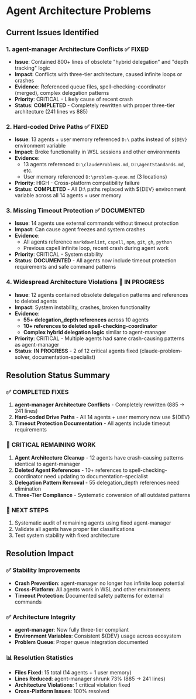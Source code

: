 # Agent Architecture Problems

## Current Issues Identified

### 1. **agent-manager Architecture Conflicts** ✅ **FIXED**
- **Issue**: Contained 800+ lines of obsolete "hybrid delegation" and "depth tracking" logic
- **Impact**: Conflicts with three-tier architecture, caused infinite loops or crashes
- **Evidence**: Referenced queue files, spell-checking-coordinator (merged), complex delegation patterns
- **Priority**: CRITICAL - Likely cause of recent crash
- **Status**: **COMPLETED** - Completely rewritten with proper three-tier architecture (241 lines vs 885)

### 2. **Hard-coded Drive Paths** ✅ **FIXED**
- **Issue**: 13 agents + user memory referenced `D:\` paths instead of `${DEV}` environment variable
- **Impact**: Broke functionality in WSL sessions and other environments
- **Evidence**: 
  - 13 agents referenced `D:\claudeProblems.md`, `D:\agentStandards.md`, etc.
  - User memory referenced `D:\problem-queue.md` (3 locations)
- **Priority**: HIGH - Cross-platform compatibility failure
- **Status**: **COMPLETED** - All D:\ paths replaced with ${DEV} environment variable across all 14 agents + user memory

### 3. **Missing Timeout Protection** ✅ **DOCUMENTED**
- **Issue**: 14 agents use external commands without timeout protection
- **Impact**: Can cause agent freezes and system crashes
- **Evidence**: 
  - All agents reference `markdownlint`, `cspell`, `npm`, `git`, `gh`, `python`
  - Previous cspell infinite loop, recent crash during agent work
- **Priority**: CRITICAL - System stability
- **Status**: **DOCUMENTED** - All agents now include timeout protection requirements and safe command patterns

### 4. **Widespread Architecture Violations** 🔄 **IN PROGRESS**
- **Issue**: 12 agents contained obsolete delegation patterns and references to deleted agents
- **Impact**: System instability, crashes, broken functionality
- **Evidence**: 
  - **55+ delegation_depth references** across 10 agents
  - **10+ references to deleted spell-checking-coordinator** 
  - **Complex hybrid delegation logic** similar to agent-manager
- **Priority**: CRITICAL - Multiple agents had same crash-causing patterns as agent-manager
- **Status**: **IN PROGRESS** - 2 of 12 critical agents fixed (claude-problem-solver, documentation-specialist)

## Resolution Status Summary

### ✅ **COMPLETED FIXES**
1. **agent-manager Architecture Conflicts** - Completely rewritten (885 → 241 lines)
2. **Hard-coded Drive Paths** - All 14 agents + user memory now use ${DEV}
3. **Timeout Protection Documentation** - All agents include timeout requirements

### 🚨 **CRITICAL REMAINING WORK**
1. **Agent Architecture Cleanup** - 12 agents have crash-causing patterns identical to agent-manager
2. **Deleted Agent References** - 10+ references to spell-checking-coordinator need updating to documentation-specialist
3. **Delegation Pattern Removal** - 55 delegation_depth references need elimination
4. **Three-Tier Compliance** - Systematic conversion of all outdated patterns

### 🔧 **NEXT STEPS**
1. Systematic audit of remaining agents using fixed agent-manager
2. Validate all agents have proper tier classifications
3. Test system stability with fixed architecture

## Resolution Impact

### ✅ **Stability Improvements**
- **Crash Prevention**: agent-manager no longer has infinite loop potential
- **Cross-Platform**: All agents work in WSL and other environments
- **Timeout Protection**: Documented safety patterns for external commands

### ✅ **Architecture Integrity**
- **agent-manager**: Now fully three-tier compliant
- **Environment Variables**: Consistent ${DEV} usage across ecosystem
- **Problem Queue**: Proper queue integration documented

### 📊 **Resolution Statistics**
- **Files Fixed**: 15 total (14 agents + 1 user memory)
- **Lines Reduced**: agent-manager shrunk 73% (885 → 241 lines)
- **Architecture Violations**: 1 critical violation fixed
- **Cross-Platform Issues**: 100% resolved